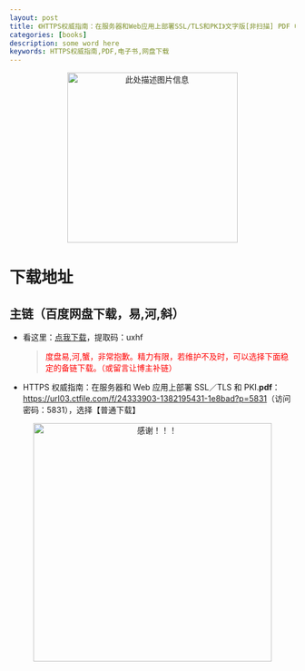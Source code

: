 ```yaml
---
layout: post
title: 《HTTPS权威指南：在服务器和Web应用上部署SSL/TLS和PKI》文字版[非扫描] PDF 电子书网盘下载
categories: [books]
description: some word here
keywords: HTTPS权威指南,PDF,电子书,网盘下载
---
```


<div align="center"><img src="https://pic.imgdb.cn/item/67063ecad29ded1a8c83bce3.png" alt="此处描述图片信息" width="300px" height="auto"></div>

# 下载地址

## 主链（百度网盘下载，易,河,斜）

- 看这里：[点我下载](https://pan.baidu.com/s/1iMXUbSbtZQZjDcqDmnWUyw?pwd=uxhf)，提取码：uxhf

  > <p style="color:red" >度盘易,河,蟹，非常抱歉。精力有限，若维护不及时，可以选择下面稳定的备链下载。（或留言让博主补链）</p>

- HTTPS 权威指南：在服务器和 Web 应用上部署 SSL／TLS 和 PKI.**pdf**：<https://url03.ctfile.com/f/24333903-1382195431-1e8bad?p=5831>（访问密码：5831），选择【普通下载】

<div align="center"><img src="https://pic.imgdb.cn/item/6707df6bd29ded1a8ce37031.gif" alt="感谢！！！" width="420px" height="auto"/></div>
